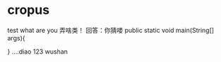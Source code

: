 # cropus
test
what are you 弄啥类！
回答：你猜喽
public static void main(String[] args){

}
....diao
123
wushan
